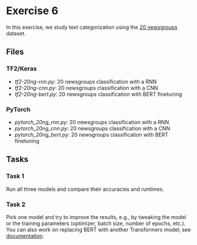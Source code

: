 # Exercise 6

In this exercise, we study text categorization using the [20
newsgroups](http://www.cs.cmu.edu/afs/cs.cmu.edu/project/theo-20/www/data/news20.html)
dataset.

## Files

### TF2/Keras

* *tf2-20ng-rnn.py*: 20 newsgroups classification with a RNN
* *tf2-20ng-cnn.py*: 20 newsgroups classification with a CNN
* *tf2-20ng-bert.py*: 20 newsgroups classification with BERT finetuning

### PyTorch

* *pytorch_20ng_rnn.py*: 20 newsgroups classification with a RNN
* *pytorch_20ng_cnn.py*: 20 newsgroups classification with a CNN
* *pytorch_20ng_bert.py*: 20 newsgroups classification with BERT finetuning

## Tasks

### Task 1

Run all three models and compare their accuracies and runtimes.

### Task 2

Pick one model and try to improve the results, e.g., by tweaking the model or the training parameters (optimizer, batch size, number of epochs, etc.).
You can also work on replacing BERT with another Transformers model; see [documentation](https://huggingface.co/transformers/).
